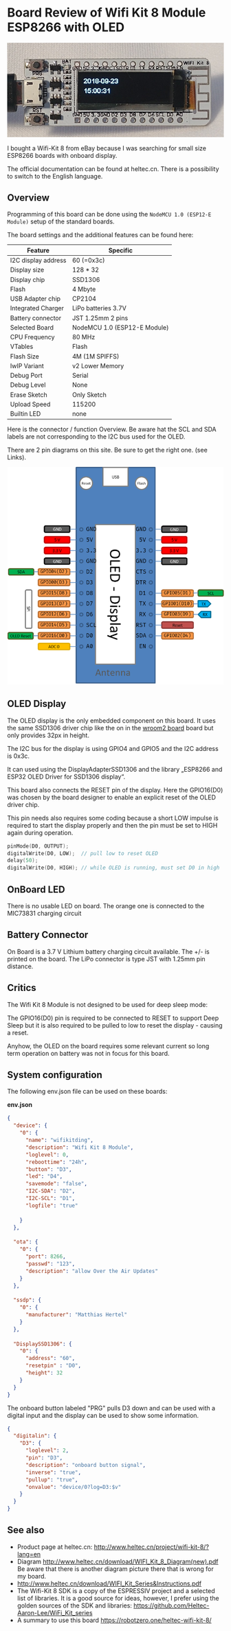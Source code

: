 # Board Review of Wifi Kit 8 Module ESP8266 with OLED

![wifikit8 board](/boards/wifikit8.jpg)

I bought a Wifi-Kit 8 from eBay because I was searching for small size ESP8266 boards with onboard display.

The official documentation can be found at heltec.cn. There is a possibility to switch to the English language.

## Overview

Programming of this board can be done using the `NodeMCU 1.0 (ESP12-E Module)` setup of the standard boards.

The board settings and the additional features can be found here:

| Feature             | Specific                     |
| ------------------- | ---------------------------- |
| I2C display address | 60 (=0x3c)                   |
| Display size        | 128 * 32                     |
| Display chip        | SSD1306                      |
| Flash               | 4 Mbyte                      |
| USB Adapter chip    | CP2104                       |
| Integrated Charger  | LiPo batteries 3.7V          |
| Battery connector   | JST 1.25mm 2 pins            |
| Selected Board      | NodeMCU 1.0 (ESP12-E Module) |
| CPU Frequency       | 80 MHz                       |
| VTables             | Flash                        |
| Flash Size          | 4M (1M SPIFFS)               |
| IwIP Variant        | v2 Lower Memory              |
| Debug Port          | Serial                       |
| Debug Level         | None                         |
| Erase Sketch        | Only Sketch                  |
| Upload Speed        | 115200                       |
| Builtin LED         | none                         |

Here is the connector / function Overview. Be aware hat the SCL and SDA labels are not corresponding to the I2C bus used for the OLED.

There are 2 pin diagrams on this site. Be sure to get the right one. (see Links).

![wifikit8  pins](/boards/wifikit8pins.png)


## OLED Display

The OLED display is the only embedded component on this board. It uses the same SSD1306 driver chip like the on in the
[wroom2 board](wroom2.md) board but only provides 32px in height.

The I2C bus for the display is using GPIO4 and GPIO5 and the I2C address is 0x3c.

It can used using the DisplayAdapterSSD1306 and the library „ESP8266 and ESP32 OLED Driver for SSD1306 display“.

This board also connects the RESET pin of the display. Here the GPIO16(D0) was chosen by the board designer to enable an explicit reset of the OLED driver chip.

This pin needs also requires some coding because a short LOW impulse is required to start the display properly and then the pin must be set to HIGH again during operation.

```CPP
pinMode(D0, OUTPUT);
digitalWrite(D0, LOW);  // pull low to reset OLED
delay(50);
digitalWrite(D0, HIGH); // while OLED is running, must set D0 in high
```

## OnBoard LED

There is no usable LED on board.
The orange one is connected to the MIC73831 charging circuit

## Battery Connector

On Board is a 3.7 V Lithium battery charging circuit available. The +/- is printed on the board.
The LiPo connector is type JST with 1.25mm pin distance.

## Critics

The Wifi Kit 8 Module is not designed to be used for deep sleep mode:

The GPIO16(D0) pin is required to be connected to RESET to support Deep Sleep but it is also required
to be pulled to low to reset the display - causing a reset.

Anyhow, the OLED on the board requires some relevant current so long term operation on battery was not in focus for this board.


## System configuration

The following env.json file can be used on these boards:

**env.json**

```JSON
{
  "device": {
    "0": {
      "name": "wifikitding",
      "description": "Wifi Kit 8 Module",
      "loglevel": 0,
      "reboottime": "24h",
      "button": "D3",
      "led": "D4",
      "savemode": "false",
      "I2C-SDA": "D2",
      "I2C-SCL": "D1",
      "logfile": "true"

    }
  },

  "ota": {
    "0": {
      "port": 8266,
      "passwd": "123",
      "description": "allow Over the Air Updates"
    }
  },

  "ssdp": {
    "0": {
      "manufacturer": "Matthias Hertel"
    }
  },

  "DisplaySSD1306": {
    "0": {
      "address": "60",
      "resetpin" : "D0",
      "height": 32
    }
  }
}
```

The onboard button labeled "PRG" pulls D3 down and can be used with a digital input and the display can be used to show some information.

```JSON
{
  "digitalin": {
    "D3": {
      "loglevel": 2,
      "pin": "D3",
      "description": "onboard button signal",
      "inverse": "true",
      "pullup": "true",
      "onvalue": "device/0?log=D3:$v"
    }
  }
}
```

## See also

* Product page at heltec.cn: <http://www.heltec.cn/project/wifi-kit-8/?lang=en>
* Diagram <http://www.heltec.cn/download/WIFI_Kit_8_Diagram(new).pdf> Be aware that there is another diagram picture there that is wrong for my board.
* <http://www.heltec.cn/download/WIFI_Kit_Series&Instructions.pdf>
* The Wifi-Kit 8 SDK is a copy of the ESPRESSIV project and a selected list of libraries. It is a good source for ideas, however, I prefer using the golden sources of the SDK and libraries:
<https://github.com/Heltec-Aaron-Lee/WiFi_Kit_series>
* A summary to use this board <https://robotzero.one/heltec-wifi-kit-8/>

